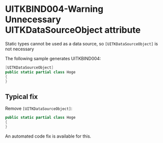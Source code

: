# UITKBIND004-Warning Unnecessary UITKDataSourceObject attribute

Static types cannot be used as a data source, so `[UITKDataSourceObject]` is not necessary

The following sample generates UITKBIND004:

```cs
[UITKDataSourceObject]
public static partial class Hoge
{
}
```

## Typical fix

Remove `[UITKDataSourceObject]`:

```cs
public static partial class Hoge
{
}
```

An automated code fix is available for this.
